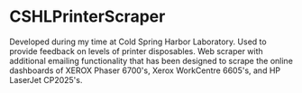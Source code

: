 # CSHLPrinterScraper
Developed during my time at Cold Spring Harbor Laboratory. Used to provide feedback on levels of printer disposables. Web scraper with additional emailing functionality that has been designed to scrape the online dashboards of XEROX Phaser 6700's, Xerox WorkCentre 6605's, and HP LaserJet CP2025's.  
